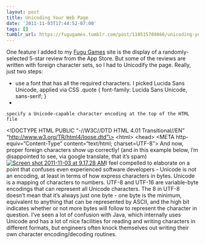 ```yaml
---
layout: post
title: Unicoding Your Web Page
date: '2011-11-03T17:44:52-07:00'
tags: []
tumblr_url: https://fugugames.tumblr.com/post/110515789866/unicoding-your-web-page
---
```

One feature I added to my [Fugu Games](http://fugugames.com/) site is the display of a randomly-selected 5-star review from the App Store. But some of the reviews are written with foreign character sets, so I had to Unicodify the page. Really, just two steps:

- use a font that has all the required characters. I picked Lucida Sans Unicode, applied via CSS
.quote { font-family: Lucida Sans Unicode, sans-serif; }
- 

    specify a Unicode-capable character encoding at the top of the HTML file

\<!DOCTYPE HTML PUBLIC “-//W3C//DTD HTML 4.01 Transitional//EN” “http://www.w3.org/TR/html4/loose.dtd”\> \<html\> \<head\> \<META http-equiv=“Content-Type” content=“text/html; charset=UTF-8”\> And now, proper foreign characters show up correctly! (and in this example below, I’m disappointed to see, via google translate, that it’s spam)[![](http://itshardtofondlepenguins.com/wp-content/uploads/2011/11/Screen-shot-2011-11-03-at-9.17.28-AM.png "Screen shot 2011-11-03 at 9.17.28 AM")](http://itshardtofondlepenguins.com/wp-content/uploads/2011/11/Screen-shot-2011-11-03-at-9.17.28-AM.png)I feel compelled to elaborate on a point that confuses even experienced software developers - Unicode is not an encoding, at least in terms of how express characters in bytes. Unicode is a mapping of characters to numbers. UTF-8 and UTF-16 are variable-byte encodings that can represent all Unicode characters. The 8 in UTF-8 doesn’t mean that it’s always just one byte - one byte is the minimum, equivalent to anything that can be represented by ASCII, and the high bit indicates whether or not more bytes will follow to represent the character in question. I’ve seen a lot of confusion with Java, which internally uses Unicode and has a lot of nice facilities for reading and writing characters in different formats, but engineers often knock themselves out writing their own character encoding/decoding routines.
